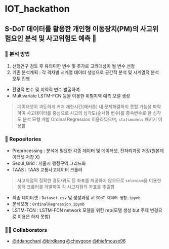 # IOT_hackathon

## S-DoT 데이터를 활용한 개인형 이동장치(PM)의 사고위험요인 분석 및 사고위험도 예측 🛴

### 📝 분석 방법
1. 선행연구 검토 후 유의미한 변수 및 추가로 고려대상이 될 변수 선정
2. 기존 분석계획 : 각 격자별 시계열 데이터 생성으로 공간적 분석 및 시계열적 분석 모두 진행
- 환경적 변수 및 지역적 변수 발굴하여
- Multivariate LSTM-FCN 등을 이용한 위험지역 예측 모델 생성
  
> 데이터셋이 과도하게 커져 제한시간(해커톤) 내 문제해결하지 못할 가능성 파악하여
> 사고데이터를 중심으로 사고의 심각도(순서형 변수)를 종속변수로 한 심각도 분석 모형 개발
> Ordinal Regression 이용하였으며, `statsmodels` 패키지 이용함


### 📂 Repositories
- Preprocessing : 분석에 필요한 각종 데이터 및 데이터셋, 전처리과정 저장(원본데이터셋 저장 X)
- Seoul_Grid : 서울시 행정구역 그리드화
- TAAS : TAAS 교통사고데이터 크롤러
> 사고지점의 정확한 경도/위도 등 좌표를 제공하지 않으므로 `selenium`을 이용한 동적 크롤러를 개발하여 각 사고지점의 좌표를 추출함
- 최종 데이터셋 : `Dataset.csv` 및 생성과정 at `SDoT 데이터 병합.ipynb`
- 분석모형 : `OrdinalRegression.ipynb`
- LSTM-FCN : LSTM-FCN network 모델을 위한 rep(모델 생성 but 주제 변경으로 이용은 하지 못함)

### 👮‍♂️ Collaborators
- [@ddangchani](https://github.com/ddangchani) [@birdkang](https://github.com/birdkang) [@cheygoon](https://github.com/cheygoon) [@thiefmouse96](https://github.com/thiefmouse96)
